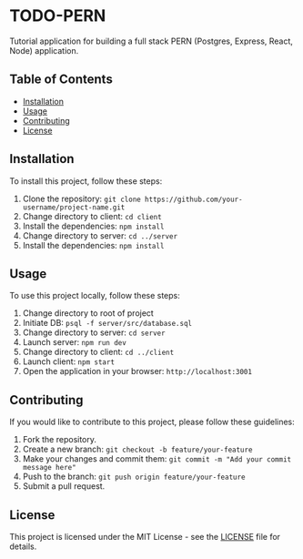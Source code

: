 # TODO-PERN

Tutorial application for building a full stack PERN (Postgres, Express, React, Node) application.

## Table of Contents

- [Installation](#installation)
- [Usage](#usage)
- [Contributing](#contributing)
- [License](#license)

## Installation

To install this project, follow these steps:

1. Clone the repository: `git clone https://github.com/your-username/project-name.git`
2. Change directory to client: `cd client`
3. Install the dependencies: `npm install`
4. Change directory to server: `cd ../server`
5. Install the dependencies: `npm install`

## Usage

To use this project locally, follow these steps:


1. Change directory to root of project
2. Initiate DB: `psql -f server/src/database.sql`
3. Change directory to server: `cd server`
4. Launch server: `npm run dev`
5. Change directory to client: `cd ../client`
6. Launch client: `npm start`
7. Open the application in your browser: `http://localhost:3001`

## Contributing

If you would like to contribute to this project, please follow these guidelines:

1. Fork the repository.
2. Create a new branch: `git checkout -b feature/your-feature`
3. Make your changes and commit them: `git commit -m "Add your commit message here"`
4. Push to the branch: `git push origin feature/your-feature`
5. Submit a pull request.

## License

This project is licensed under the MIT License - see the [LICENSE](LICENSE) file for details.
